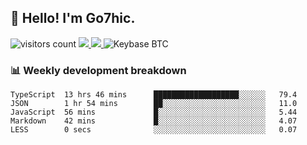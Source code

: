 ## 👋 Hello! I'm Go7hic.

 ![visitors count](https://visitors-by-url-pls-dont-use-this-in-your-repo.vercel.app/Go7hic-github-readme)
 <a href="https://twitter.com/Go7hic">
    <img src="https://img.shields.io/badge/-@Go7hic-1ca0f1?style=flat-square&labelColor=1ca0f1&logo=twitter&logoColor=white&link=https://twitter.com/Go7hic">
   <a/>
   <a href="mailto:gtfx0209@gmail.com">
    <img src="https://img.shields.io/badge/-gtfx0209@gmail.com-c14438?style=flat-square&logo=Gmail&logoColor=white&link=mailto:gtfx0209@gmail.com">
   <a/>
    ![Keybase BTC](https://img.shields.io/keybase/btc/Go7hic)
 <!--
🔭 I’m currently working
🌱 I’m currently learning
💬 Ask me about 
📫 How to reach me: 
⚡ Fun fact: 
-->
 <!--
![My Github Stats](https://github-readme-stats.vercel.app/api?username=Go7hic&show_icons=true&count_private=true)

-->

### 📊 Weekly development breakdown
<!--START_SECTION:waka-->
```text
TypeScript  13 hrs 46 mins      ███████████████████░░░░░░   79.4 
JSON        1 hr 54 mins        ██░░░░░░░░░░░░░░░░░░░░░░░   11.0 
JavaScript  56 mins             █░░░░░░░░░░░░░░░░░░░░░░░░   5.44 
Markdown    42 mins             █░░░░░░░░░░░░░░░░░░░░░░░░   4.07 
LESS        0 secs              ░░░░░░░░░░░░░░░░░░░░░░░░░   0.07
```
<!--END_SECTION:waka-->

